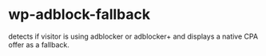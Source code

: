 # wp-adblock-fallback
detects if visitor is using adblocker or adblocker+ and displays a native CPA offer as a fallback.
